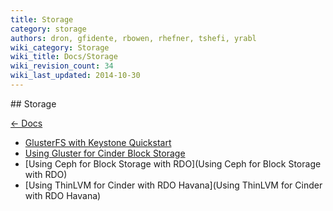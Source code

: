 ```yaml
---
title: Storage
category: storage
authors: dron, gfidente, rbowen, rhefner, tshefi, yrabl
wiki_category: Storage
wiki_title: Docs/Storage
wiki_revision_count: 34
wiki_last_updated: 2014-10-30
---
```


<div class="row">
<div class="offset1 span10">
## Storage

[ ← Docs ](Docs)

*   [GlusterFS with Keystone Quickstart](http://www.gluster.org/community/documentation/index.php/GlusterFS_Keystone_Quickstart)
*   [Using Gluster for Cinder Block Storage](http://www.gluster.org/community/documentation/index.php/GlusterFS_Cinder)
*   [Using Ceph for Block Storage with RDO](Using Ceph for Block Storage with RDO)
*   [Using ThinLVM for Cinder with RDO Havana](Using ThinLVM for Cinder with RDO Havana)

</div>
</div>
<Category:Storage>
